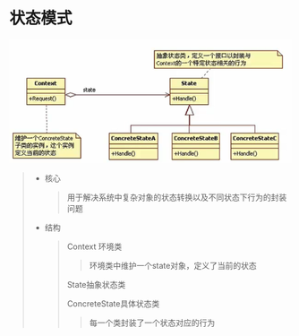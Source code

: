 # 状态模式



![](image/state-01.png)



> - 核心
>
>   > 用于解决系统中复杂对象的状态转换以及不同状态下行为的封装问题
>
> - 结构
>
>   > Context 环境类
>   >
>   > > 环境类中维护一个state对象，定义了当前的状态
>   >
>   > State抽象状态类
>   >
>   > ConcreteState具体状态类
>   >
>   > > 每一个类封装了一个状态对应的行为







